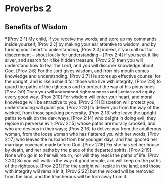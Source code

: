 # Proverbs 2

## Benefits of Wisdom
¶[Prov 2:1] My child, if you receive my words, and store up my commands inside yourself,
[Prov 2:2] by making your ear attentive to wisdom, and by turning your heart to understanding,
[Prov 2:3] indeed, if you call out for discernment – shout loudly for understanding –
[Prov 2:4] if you seek it like silver, and search for it like hidden treasure,
[Prov 2:5] then you will understand how to fear the Lord, and you will discover knowledge about God.
[Prov 2:6] For the Lord gives wisdom, and from his mouth comes knowledge and understanding.
[Prov 2:7] He stores up effective counsel for the upright, and is like a shield for those who live with integrity,
[Prov 2:8] to guard the paths of the righteous and to protect the way of his pious ones.
[Prov 2:9] Then you will understand righteousness and justice and equity – every good way.
[Prov 2:10] For wisdom will enter your heart, and moral knowledge will be attractive to you.
[Prov 2:11] Discretion will protect you, understanding will guard you,
[Prov 2:12] to deliver you from the way of the wicked, from those speaking perversity,
[Prov 2:13] who leave the upright paths to walk on the dark ways,
[Prov 2:14] who delight in doing evil, they rejoice in perverse evil;
[Prov 2:15] whose paths are morally crooked, and who are devious in their ways;
[Prov 2:16] to deliver you from the adulterous woman, from the loose woman who has flattered you with her words;
[Prov 2:17] who leaves the husband from her younger days, and has ignored her marriage covenant made before God.
[Prov 2:18] For she has set her house by death, and her paths by the place of the departed spirits.
[Prov 2:19] None who go in to her will return, nor will they reach the paths of life.
[Prov 2:20] So you will walk in the way of good people, and will keep on the paths of the righteous.
[Prov 2:21] For the upright will reside in the land, and those with integrity will remain in it,
[Prov 2:22] but the wicked will be removed from the land, and the treacherous will be torn away from it.
